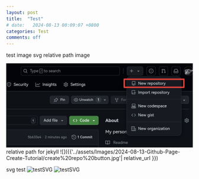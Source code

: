 ```yaml
---
layout: post
title:  "Test"
# date:   2024-08-13 00:09:07 +0800
categories: Test
comments: off
---
```

test image svg 
relative path image

![relativePath_test](../../assets/Images/2024-08-13-Github-Page-Create-Tutorial/create%20repo%20button.jpg)
relative path for jekyll
![]({{'../assets/Images/2024-08-13-Github-Page-Create-Tutorial/create%20repo%20button.jpg'| relative_url }})

svg test 
![testSVG](../../assets/)
![testSVG](.././assets/Images/test/test.svg)
